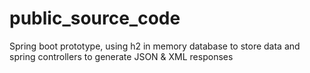 # public_source_code
Spring boot prototype, using h2 in memory database to store data and spring controllers to generate JSON & XML responses
